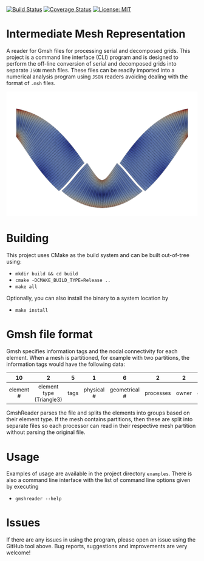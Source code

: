 [![Build Status](https://travis-ci.org/dbeurle/GmshReader.svg?branch=master)](https://travis-ci.org/dbeurle/GmshReader)
[![Coverage Status](https://coveralls.io/repos/github/dbeurle/GmshReader/badge.svg?branch=master)](https://coveralls.io/github/dbeurle/GmshReader?branch=master)
[![License: MIT](https://img.shields.io/badge/License-MIT-yellow.svg)](https://opensource.org/licenses/MIT)

# Intermediate Mesh Representation

A reader for Gmsh files for processing serial and decomposed grids.  This project is a command line interface (CLI) program and is designed to perform the off-line conversion of serial and decomposed grids into separate `JSON` mesh files.  These files can be readily imported into a numerical analysis program using `JSON` readers avoiding dealing with the format of `.msh` files.

![alt text](https://github.com/dbeurle/GmshReader/blob/master/doc/images/feti.png "FETI example")

# Building

This project uses CMake as the build system and can be built out-of-tree using:
* `mkdir build && cd build`
* `cmake -DCMAKE_BUILD_TYPE=Release ..`
* `make all`

Optionally, you can also install the binary to a system location by

* `make install`

# Gmsh file format

Gmsh specifies information tags and the nodal connectivity for each element.  When a mesh is partitioned, for example with two partitions, the information tags would have the following data:

| 10 | 2 | 5 | 1 | 6 | 2 | 2 | -1 | 5 22 4 |
| :-: | :-: | :-: | :-: | :-: | :-: | :-: | :-: | :-: |
| element # | element type (Triangle3) | tags | physical # | geometrical # | processes | owner | ghost | `nodalConnectivity` |

GmshReader parses the file and splits the elements into groups based on their element type.  If the mesh contains partitions, then these are split into separate files so each processor can read in their respective mesh partition without parsing the original file.

# Usage

Examples of usage are available in the project directory `examples`.  There is also a command line interface with the list of command line options given by executing

* `gmshreader --help`

# Issues

If there are any issues in using the program, please open an issue using the GitHub tool above.  Bug reports, suggestions and improvements are very welcome!
